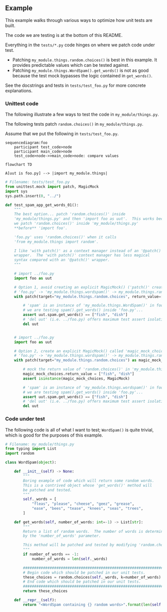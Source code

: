 ## Example

This example walks through various ways to optimize how unit tests are built.

The code we are testing is at the bottom of this README.

Everything in the `tests/*.py` code hinges on where we patch code under test.

- Patching `my_module.things.random.choices()` is best in this example.  It
  provides predictable values which can be tested against.
- Patching `my_module.things.WordSpam().get_words()` is not as good because
  the test mock bypasses the logic contained in `get_words()`.

See the docstrings and tests in `tests/test_foo.py` for more concrete explanations.

### Unittest code

The following illustrate a few ways to test the code in `my_module/things.py`.

The following tests patch `random.choices()` in `my_module/things.py`.

Assume that we put the following in `tests/test_foo.py`.

```mermaid
sequencediagram:foo
    participant test_code>node
    participant main_code>node
    test_code>node->>main_code>node: compare values
```

```mermaid
flowchart TD

A[uut is foo.py] --> |import my_module.things|

```

```python
# Filename: tests/test_foo.py
from unittest.mock import patch, MagicMock
import sys
sys.path.insert(0, "../")

def test_spam_app_get_words_01():
    """
    The best option... patch 'random.choices()' inside
    'my_module/things.py' and then 'import foo as uut'.  This works because
    we patch 'random.choices()' inside 'my_module/things.py'
    **before** 'import foo'.

    'foo.py' uses 'random.choices()' when it calls
    'from my_module.things import random'.

    I like 'with patch()' as a context manager instead of an '@patch()'
    wrapper.  The 'with patch()' context manager has less magical
    syntax compared with an '@patch()' wrapper.
    """

    # import ../foo.py
    import foo as uut

    # Option 1, avoid creating an explicit MagicMock() ('patch()' creates the magicmock())
    # 'foo.py' -> 'my_module.things.wordspam()' -> my_module.things.random.choices()
    with patch(target="my_module.things.random.choices", return_value=["fish", "dish"]):

        # 'spam' is an instance of 'my_module.things.WordSpam()' in foo.py.
        # we are testing spam().get_words() inside 'foo.py'...
        assert uut.spam.get_words() == ["fish", "dish"]
        # 'del uut' (i.e. ../foo.py) offers maximum test assert isolation...
        del uut


    # import ../foo.py
    import foo as uut

    # Option 2, create an explicit MagicMock() called 'magic_mock_choices'
    # 'foo.py' -> 'my_module.things.wordspam()' -> my_module.things.random.choices()
    with patch(target="my_module.things.random.choices") as magic_mock_choices:

        # mock the return value of 'random.choices()' in 'my_module.things'
        magic_mock_choices.return_value = ["fish", "dish"]
        assert isinstance(magic_mock_choices, MagicMock)

        # 'spam' is an instance of 'my_module.things.wordspam()' in foo.py.
        # we are testing spam().get_words() inside 'foo.py'...
        assert uut.spam.get_words() == ["fish", "dish"]
        # 'del uut' (i.e. ../foo.py) offers maximum test assert isolation...
        del uut

```

### Code under test

The following code is all of what I want to test; `WordSpam()` is quite trivial, 
which is good for the purposes of this example.

```python
# Filename: my_module/things.py
from typing import List
import random

class WordSpam(object):

    def __init__(self) -> None:
        """
        Boring example of code which will return some random words.
        This is a contrived object whose 'get_words()' method will
        be patched and tested.
        """
        self._words = [
            "fleas", "please", "cheese", "geez", "grease",
            "ease", "bees", "tease", "knees", "seas", "trees",
        ]

    def get_words(self, number_of_words: int=-1) -> List[str]:
        """
        Return a list of random words.  The number of words is determined
        by the 'number_of_words' parameter.

        This method will be patched and tested by modifying 'random.choices()'
        """
        if number_of_words == -1:
            number_of_words = len(self._words)

        #################################################################
        # Begin code which should be patched in our unit tests.
        these_choices = random.choices(self._words, k=number_of_words)
        # End code which should be patched in our unit tests.
        #################################################################
        return these_choices

    def __repr__(self):
        return "<WordSpam containing {} random words>".format(len(self._words))
```
